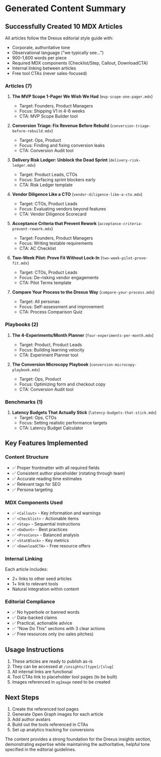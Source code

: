 # Generated Content Summary

## Successfully Created 10 MDX Articles

All articles follow the Drexus editorial style guide with:

- Corporate, authoritative tone
- Observational language ("we typically see...")
- 900-1,600 words per piece
- Required MDX components (Checklist/Step, Callout, DownloadCTA)
- Internal linking between articles
- Free tool CTAs (never sales-focused)

### Articles (7)

1. **The MVP Scope 1-Pager We Wish We Had** (`mvp-scope-one-pager.mdx`)
   - Target: Founders, Product Managers
   - Focus: Shipping V1 in 4-6 weeks
   - CTA: MVP Scope Builder tool

2. **Conversion Triage: Fix Revenue Before Rebuild** (`conversion-triage-before-rebuild.mdx`)
   - Target: Ops, Product
   - Focus: Finding and fixing conversion leaks
   - CTA: Conversion Audit tool

3. **Delivery Risk Ledger: Unblock the Dead Sprint** (`delivery-risk-ledger.mdx`)
   - Target: Product Leads, CTOs
   - Focus: Surfacing sprint blockers early
   - CTA: Risk Ledger template

4. **Vendor Diligence Like a CTO** (`vendor-diligence-like-a-cto.mdx`)
   - Target: CTOs, Product Leads
   - Focus: Evaluating vendors beyond features
   - CTA: Vendor Diligence Scorecard

5. **Acceptance Criteria that Prevent Rework** (`acceptance-criteria-prevent-rework.mdx`)
   - Target: Founders, Product Managers
   - Focus: Writing testable requirements
   - CTA: AC Checklist

6. **Two-Week Pilot: Prove Fit Without Lock-In** (`two-week-pilot-prove-fit.mdx`)
   - Target: CTOs, Product Leads
   - Focus: De-risking vendor engagements
   - CTA: Pilot Terms template

7. **Compare Your Process to the Drexus Way** (`compare-your-process.mdx`)
   - Target: All personas
   - Focus: Self-assessment and improvement
   - CTA: Process Comparison Quiz

### Playbooks (2)

1. **The 4-Experiments/Month Planner** (`four-experiments-per-month.mdx`)
   - Target: Product, Product Leads
   - Focus: Building learning velocity
   - CTA: Experiment Planner tool

2. **The Conversion Microcopy Playbook** (`conversion-microcopy-playbook.mdx`)
   - Target: Ops, Product
   - Focus: Optimizing form and checkout copy
   - CTA: Conversion Audit tool

### Benchmarks (1)

1. **Latency Budgets That Actually Stick** (`latency-budgets-that-stick.mdx`)
   - Target: Ops, CTOs
   - Focus: Setting realistic performance targets
   - CTA: Latency Budget Calculator

## Key Features Implemented

### Content Structure

- ✅ Proper frontmatter with all required fields
- ✅ Consistent author placeholder (rotating through team)
- ✅ Accurate reading time estimates
- ✅ Relevant tags for SEO
- ✅ Persona targeting

### MDX Components Used

- ✅ `<Callout>` - Key information and warnings
- ✅ `<Checklist>` - Actionable items
- ✅ `<Step>` - Sequential instructions
- ✅ `<DoDont>` - Best practices
- ✅ `<ProsCons>` - Balanced analysis
- ✅ `<StatBlock>` - Key metrics
- ✅ `<DownloadCTA>` - Free resource offers

### Internal Linking

Each article includes:

- 2+ links to other seed articles
- 1+ link to relevant tools
- Natural integration within content

### Editorial Compliance

- ✅ No hyperbole or banned words
- ✅ Data-backed claims
- ✅ Practical, actionable advice
- ✅ "Now Do This" sections with 3 clear actions
- ✅ Free resources only (no sales pitches)

## Usage Instructions

1. These articles are ready to publish as-is
2. They can be accessed at `/insights/[type]/[slug]`
3. All internal links are functional
4. Tool CTAs link to placeholder tool pages (to be built)
5. Images referenced in `ogImage` need to be created

## Next Steps

1. Create the referenced tool pages
2. Generate Open Graph images for each article
3. Add author avatars
4. Build out the tools referenced in CTAs
5. Set up analytics tracking for conversions

The content provides a strong foundation for the Drexus insights section, demonstrating expertise
while maintaining the authoritative, helpful tone specified in the editorial guidelines.
